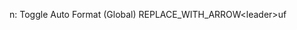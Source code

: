 n: Toggle Auto Format (Global) REPLACE_WITH_ARROW\<leader>uf
<!--SR:!2024-08-18,1,209-REPLACE_WITH_ARROW
n: Toggle Auto Format (Buffer) REPLACE_WITH_ARROW\<leader>uF
n: Toggle Spelling REPLACE_WITH_ARROW\<leader>us
n: Toggle Wrap REPLACE_WITH_ARROW\<leader>uw
n: Toggle Relative Number REPLACE_WITH_ARROW\<leader>uL
n: Toggle Diagnostics REPLACE_WITH_ARROW\<leader>ud
n: Toggle Line Numbers REPLACE_WITH_ARROW\<leader>ul
n: Toggle conceallevel REPLACE_WITH_ARROW\<leader>uc
n: Toggle Treesitter Highlight REPLACE_WITH_ARROW\<leader>uT
n: Toggle Background REPLACE_WITH_ARROW\<leader>ub
n: Toggle Inlay Hints REPLACE_WITH_ARROW\<leader>uh
n: Lazygit (Root Dir) REPLACE_WITH_ARROW\<leader>gg
n: Lazygit (cwd) REPLACE_WITH_ARROW\<leader>gG
n: Git Blame Line REPLACE_WITH_ARROW\<leader>gb
n: Git Browse REPLACE_WITH_ARROW\<leader>gB
n: Lazygit Current File History REPLACE_WITH_ARROW\<leader>gf
n: Lazygit Log REPLACE_WITH_ARROW\<leader>gl
n: Lazygit Log (cwd) REPLACE_WITH_ARROW\<leader>gL
n: Quit All REPLACE_WITH_ARROW\<leader>qq
n: Inspect Pos REPLACE_WITH_ARROW\<leader>ui
n: Inspect Tree REPLACE_WITH_ARROW\<leader>uI
n: LazyVim Changelog REPLACE_WITH_ARROW\<leader>L
n: Terminal (Root Dir) REPLACE_WITH_ARROW\<leader>ft
n: Terminal (cwd) REPLACE_WITH_ARROW\<leader>fT
<!--SR:!2024-08-20,3,248-REPLACE_WITH_ARROW
n: Terminal (Root Dir) REPLACE_WITH_ARROW\<c-/>
n, t: which_key_ignore REPLACE_WITH_ARROW\<c-\_>
<!--SR:!2024-08-18,1,222-REPLACE_WITH_ARROW
t: Enter Normal Mode REPLACE_WITH_ARROW\<esc>|<esc>
t: Hide Terminal REPLACE_WITH_ARROW\<C-/>
n: Windows REPLACE_WITH_ARROW\<leader>w
n: Split Window Below REPLACE_WITH_ARROW\<leader>-
n: Split Window Right REPLACE_WITH_ARROW\<leader>|
n: Delete Window REPLACE_WITH_ARROW\<leader>wd
<!--SR:!2024-08-19,2,229-REPLACE_WITH_ARROW
n: Toggle Maximize REPLACE_WITH_ARROW\<leader>wm
n: Last Tab REPLACE_WITH_ARROW\<leader>|<tab>l
n: Close Other Tabs REPLACE_WITH_ARROW\<leader>|<tab>o
n: First Tab REPLACE_WITH_ARROW\<leader>|<tab>f
n: New Tab REPLACE_WITH_ARROW\<leader>|<tab>|<tab>
n: Next Tab REPLACE_WITH_ARROW\<leader>|<tab>]
n: Close Tab REPLACE_WITH_ARROW\<leader>|<tab>d
n: Previous Tab REPLACE_WITH_ARROW\<leader>|<tab>[
n: Lsp Info REPLACE_WITH_ARROW\<leader>cl
n: Goto Definition REPLACE_WITH_ARROW gd
n: References REPLACE_WITH_ARROW gr
n: Goto Implementation REPLACE_WITH_ARROW gI
n: Goto T[y]pe Definition REPLACE_WITH_ARROW gy
n: Goto Declaration REPLACE_WITH_ARROW gD
n: Hover REPLACE_WITH_ARROW K
n: Signature Help REPLACE_WITH_ARROW gK
i: Signature Help REPLACE_WITH_ARROW\<c-k>
n, v: Code Action REPLACE_WITH_ARROW\<leader>ca
n, v: Run Codelens REPLACE_WITH_ARROW\<leader>cc
n: Refresh & Display Codelens REPLACE_WITH_ARROW\<leader>cC
<!--SR:!2024-08-20,3,249-REPLACE_WITH_ARROW
n: Rename File REPLACE_WITH_ARROW\<leader>cR
<!--SR:!2024-08-28,11,288-REPLACE_WITH_ARROW
n: Rename REPLACE_WITH_ARROW\<leader>cr
n: Source Action REPLACE_WITH_ARROW\<leader>cA
n: Next Reference REPLACE_WITH_ARROW ]]
n: Prev Reference REPLACE_WITH_ARROW [[
<!--SR:!2024-08-18,1,208-REPLACE_WITH_ARROW
n: Next Reference REPLACE_WITH_ARROW\<a-n>
n: Prev Reference REPLACE_WITH_ARROW\<a-p>
n: Delete Buffers to the Left REPLACE_WITH_ARROW\<leader>bl
n: Delete Other Buffers REPLACE_WITH_ARROW\<leader>bo
n: Toggle Pin REPLACE_WITH_ARROW\<leader>bp
n: Delete Non-Pinned Buffers REPLACE_WITH_ARROW\<leader>bP
n: Delete Buffers to the Right REPLACE_WITH_ARROW\<leader>br
n: Prev Buffer REPLACE_WITH_ARROW [b
n: Move buffer prev REPLACE_WITH_ARROW [B
n: Next Buffer REPLACE_WITH_ARROW ]b
n: Move buffer next REPLACE_WITH_ARROW ]B
n: Prev Buffer REPLACE_WITH_ARROW\<S-h>
n: Next Buffer REPLACE_WITH_ARROW\<S-l>
n, v: Format Injected Langs REPLACE_WITH_ARROW\<leader>cF
c: Toggle Flash Search REPLACE_WITH_ARROW\<c-s>
o: Remote Flash REPLACE_WITH_ARROW r
o, x: Treesitter Search REPLACE_WITH_ARROW R
n, o, x: Flash REPLACE_WITH_ARROW s
n, o, x: Flash Treesitter REPLACE_WITH_ARROW S
n, v: Search and Replace REPLACE_WITH_ARROW\<leader>sr
n: Mason REPLACE_WITH_ARROW\<leader>cm
n: Buffer Explorer REPLACE_WITH_ARROW\<leader>be
n: Explorer NeoTree (Root Dir) REPLACE_WITH_ARROW\<leader>e
<!--SR:!2024-08-23,6,268-REPLACE_WITH_ARROW
n: Explorer NeoTree (cwd) REPLACE_WITH_ARROW\<leader>E
n: Explorer NeoTree (Root Dir) REPLACE_WITH_ARROW\<leader>fe
<!--SR:!2024-08-24,7,269-REPLACE_WITH_ARROW
n: Explorer NeoTree (cwd) REPLACE_WITH_ARROW\<leader>fE
n: Git Explorer REPLACE_WITH_ARROW\<leader>ge
n, i, s: Scroll Backward REPLACE_WITH_ARROW\<c-b>
n, i, s: Scroll Forward REPLACE_WITH_ARROW\<c-f>
n: +noice REPLACE_WITH_ARROW\<leader>sn
n: Noice All REPLACE_WITH_ARROW\<leader>sna
n: Dismiss All REPLACE_WITH_ARROW\<leader>snd
n: Noice History REPLACE_WITH_ARROW\<leader>snh
n: Noice Last Message REPLACE_WITH_ARROW\<leader>snl
n: Noice Picker (Telescope/FzfLua) REPLACE_WITH_ARROW\<leader>snt
c: Redirect Cmdline REPLACE_WITH_ARROW\<S-Enter>
n: Dismiss All Notifications REPLACE_WITH_ARROW\<leader>un
x: Decrement Selection REPLACE_WITH_ARROW\<bs>
n: Increment Selection REPLACE_WITH_ARROW\<c-space>
n: Don't Save Current Session REPLACE_WITH_ARROW\<leader>qd
n: Restore Last Session REPLACE_WITH_ARROW\<leader>ql
n: Restore Session REPLACE_WITH_ARROW\<leader>qs
n: Find Files (Root Dir) REPLACE_WITH_ARROW\<leader>|<space>
n: Switch Buffer REPLACE_WITH_ARROW\<leader>,
n: Grep (Root Dir) REPLACE_WITH_ARROW\<leader>/
n: Command History REPLACE_WITH_ARROW\<leader>:
n: Buffers REPLACE_WITH_ARROW\<leader>fb
n: Find Config File REPLACE_WITH_ARROW\<leader>fc
<!--SR:!2024-08-27,10,289-REPLACE_WITH_ARROW
n: Find Files (Root Dir) REPLACE_WITH_ARROW\<leader>ff
n: Find Files (cwd) REPLACE_WITH_ARROW\<leader>fF
n: Find Files (git-files) REPLACE_WITH_ARROW\<leader>fg
n: Recent REPLACE_WITH_ARROW\<leader>fr
n: Recent (cwd) REPLACE_WITH_ARROW\<leader>fR
n: Commits REPLACE_WITH_ARROW\<leader>gc
n: Status REPLACE_WITH_ARROW\<leader>gs
n: Registers REPLACE_WITH_ARROW\<leader>s"
n: Auto Commands REPLACE_WITH_ARROW\<leader>sa
n: Buffer REPLACE_WITH_ARROW\<leader>sb
n: Command History REPLACE_WITH_ARROW\<leader>sc
n: Commands REPLACE_WITH_ARROW\<leader>sC
<!--SR:!2024-08-18,1,208-REPLACE_WITH_ARROW
n: Document Diagnostics REPLACE_WITH_ARROW\<leader>sd
n: Workspace Diagnostics REPLACE_WITH_ARROW\<leader>sD
|


<!--SR:!2024-09-19,11,250-REPLACE_WITH_ARROW
n: Grep (Root Dir) REPLACE_WITH_ARROW\<leader>sg
n: Grep (cwd) REPLACE_WITH_ARROW\<leader>sG
n: Help Pages REPLACE_WITH_ARROW\<leader>sh
n: Search Highlight Groups REPLACE_WITH_ARROW\<leader>sH
n: Jumplist REPLACE_WITH_ARROW\<leader>sj
n: Key Maps REPLACE_WITH_ARROW\<leader>sk
n: Location List REPLACE_WITH_ARROW\<leader>sl
n: Jump to Mark REPLACE_WITH_ARROW\<leader>sm
n: Man Pages REPLACE_WITH_ARROW\<leader>sM
n: Options REPLACE_WITH_ARROW\<leader>so
n: Quickfix List REPLACE_WITH_ARROW\<leader>sq
<!--SR:!2024-08-18,1,222-REPLACE_WITH_ARROW
n: Resume REPLACE_WITH_ARROW\<leader>sR
<!--SR:!2024-08-18,1,222-REPLACE_WITH_ARROW
n: Goto Symbol REPLACE_WITH_ARROW\<leader>ss
n: Goto Symbol (Workspace) REPLACE_WITH_ARROW\<leader>sS
n: Word (Root Dir) REPLACE_WITH_ARROW\<leader>sw
n: Word (cwd) REPLACE_WITH_ARROW\<leader>sW
v: Selection (Root Dir) REPLACE_WITH_ARROW\<leader>sw
v: Selection (cwd) REPLACE_WITH_ARROW\<leader>sW
n: Colorscheme with Preview REPLACE_WITH_ARROW\<leader>uC
n: Todo REPLACE_WITH_ARROW\<leader>st
n: Todo/Fix/Fixme REPLACE_WITH_ARROW\<leader>sT
n: Todo (Trouble) REPLACE_WITH_ARROW\<leader>xt
n: Todo/Fix/Fixme (Trouble) REPLACE_WITH_ARROW\<leader>xT
n: Previous Todo Comment REPLACE_WITH_ARROW [t
n: Next Todo Comment REPLACE_WITH_ARROW ]t
n: Symbols (Trouble) REPLACE_WITH_ARROW\<leader>cs
n: LSP references/definitions/... (Trouble) REPLACE_WITH_ARROW\<leader>cS
n: Location List (Trouble) REPLACE_WITH_ARROW\<leader>xL
n: Quickfix List (Trouble) REPLACE_WITH_ARROW\<leader>xQ
n: Diagnostics (Trouble) REPLACE_WITH_ARROW\<leader>xx
n: Buffer Diagnostics (Trouble) REPLACE_WITH_ARROW\<leader>xX
n: Previous Trouble/Quickfix Item REPLACE_WITH_ARROW [q
<!--SR:!2024-08-18,1,188-REPLACE_WITH_ARROW
n: Next Trouble/Quickfix Item REPLACE_WITH_ARROW ]q
n: Window Hydra Mode (which-key) REPLACE_WITH_ARROW\<c-w>|<space>
n: Buffer Keymaps (which-key) REPLACE_WITH_ARROW\<leader>?

n: Submit Prompt REPLACE_WITH_ARROW <c-s>
n, v: +ai REPLACE_WITH_ARROW <leader>a
n, v: Toggle (CopilotChat) REPLACE_WITH_ARROW <leader>aa
n, v: Diagnostic Help (CopilotChat) REPLACE_WITH_ARROW <leader>ad
n, v: Prompt Actions (CopilotChat) REPLACE_WITH_ARROW <leader>ap
n, v: Quick Chat (CopilotChat) REPLACE_WITH_ARROW <leader>aq
n, v: Clear (CopilotChat) REPLACE_WITH_ARROW <leader>ax
n, v: Add Surrounding REPLACE_WITH_ARROW gsa
n: Delete Surrounding REPLACE_WITH_ARROW gsd
n: Find Right Surrounding REPLACE_WITH_ARROW gsf
n: Find Left Surrounding REPLACE_WITH_ARROW gsF
n: Highlight Surrounding REPLACE_WITH_ARROW gsh
n: Update MiniSurround.config.n_lines REPLACE_WITH_ARROW gsn
n: Replace Surrounding REPLACE_WITH_ARROW gsr
n: Generate Annotations (Neogen) REPLACE_WITH_ARROW <leader>cn
n, x: Open Yank History REPLACE_WITH_ARROW <leader>p
n: Put and Indent Left REPLACE_WITH_ARROW <p
n: Put Before and Indent Left REPLACE_WITH_ARROW <P
n: Put After Applying a Filter REPLACE_WITH_ARROW =p
n: Put Before Applying a Filter REPLACE_WITH_ARROW =P
n: Put and Indent Right REPLACE_WITH_ARROW >p
n: Put Before and Indent Right REPLACE_WITH_ARROW >P
n: Put Indented Before Cursor (Linewise) REPLACE_WITH_ARROW [p
n: Put Indented Before Cursor (Linewise) REPLACE_WITH_ARROW [P
n: Cycle Forward Through Yank History REPLACE_WITH_ARROW [y
n: Put Indented After Cursor (Linewise) REPLACE_WITH_ARROW ]p
n: Put Indented After Cursor (Linewise) REPLACE_WITH_ARROW ]P
n: Cycle Backward Through Yank History REPLACE_WITH_ARROW ]y
n, x: Put Text After Selection REPLACE_WITH_ARROW gp
n, x: Put Text Before Selection REPLACE_WITH_ARROW gP
n, x: Put Text After Cursor REPLACE_WITH_ARROW p
n, x: Put Text Before Cursor REPLACE_WITH_ARROW P
n, x: Yank Text REPLACE_WITH_ARROW y
n, v: +debug REPLACE_WITH_ARROW <leader>d
n: Run with Args REPLACE_WITH_ARROW <leader>da
n: Toggle Breakpoint REPLACE_WITH_ARROW <leader>db
n: Breakpoint Condition REPLACE_WITH_ARROW <leader>dB
n: Continue REPLACE_WITH_ARROW <leader>dc
n: Run to Cursor REPLACE_WITH_ARROW <leader>dC
n: Go to Line (No Execute) REPLACE_WITH_ARROW <leader>dg
n: Step Into REPLACE_WITH_ARROW <leader>di
n: Down REPLACE_WITH_ARROW <leader>dj
n: Up REPLACE_WITH_ARROW <leader>dk
n: Run Last REPLACE_WITH_ARROW <leader>dl
n: Step Out REPLACE_WITH_ARROW <leader>do
n: Step Over REPLACE_WITH_ARROW <leader>dO
n: Pause REPLACE_WITH_ARROW <leader>dp
n: Toggle REPL REPLACE_WITH_ARROW <leader>dr
n: Session REPLACE_WITH_ARROW <leader>ds
n: Terminate REPLACE_WITH_ARROW <leader>dt
n: Widgets REPLACE_WITH_ARROW <leader>dw
n, v: Eval REPLACE_WITH_ARROW <leader>de
n: Dap UI REPLACE_WITH_ARROW <leader>du
n: Aerial (Symbols) REPLACE_WITH_ARROW <leader>cs
n: Goto Symbol (Aerial) REPLACE_WITH_ARROW <leader>ss
n, v: Increment REPLACE_WITH_ARROW <C-a>
n, v: Decrement REPLACE_WITH_ARROW <C-x>
n, v: Increment REPLACE_WITH_ARROW g<C-a>
n, v: Decrement REPLACE_WITH_ARROW g<C-x>
n: Find Files (Root Dir) REPLACE_WITH_ARROW <leader><space>
n: Switch Buffer REPLACE_WITH_ARROW <leader>,
n: Grep (Root Dir) REPLACE_WITH_ARROW <leader>/
n: Command History REPLACE_WITH_ARROW <leader>:
n: Buffers REPLACE_WITH_ARROW <leader>fb
n: Find Config File REPLACE_WITH_ARROW <leader>fc
n: Find Files (Root Dir) REPLACE_WITH_ARROW <leader>ff
n: Find Files (cwd) REPLACE_WITH_ARROW <leader>fF
n: Find Files (git-files) REPLACE_WITH_ARROW <leader>fg
n: Recent REPLACE_WITH_ARROW <leader>fr
n: Recent (cwd) REPLACE_WITH_ARROW <leader>fR
n: Commits REPLACE_WITH_ARROW <leader>gc
n: Status REPLACE_WITH_ARROW <leader>gs
n: Registers REPLACE_WITH_ARROW <leader>s"
n: Auto Commands REPLACE_WITH_ARROW <leader>sa
n: Buffer REPLACE_WITH_ARROW <leader>sb
n: Command History REPLACE_WITH_ARROW <leader>sc
n: Commands REPLACE_WITH_ARROW <leader>sC
n: Document Diagnostics REPLACE_WITH_ARROW <leader>sd
n: Workspace Diagnostics REPLACE_WITH_ARROW <leader>sD
n: Grep (Root Dir) REPLACE_WITH_ARROW <leader>sg
n: Grep (cwd) REPLACE_WITH_ARROW <leader>sG
n: Help Pages REPLACE_WITH_ARROW <leader>sh
n: Search Highlight Groups REPLACE_WITH_ARROW <leader>sH
n: Jumplist REPLACE_WITH_ARROW <leader>sj
n: Key Maps REPLACE_WITH_ARROW <leader>sk
n: Location List REPLACE_WITH_ARROW <leader>sl
n: Jump to Mark REPLACE_WITH_ARROW <leader>sm
n: Man Pages REPLACE_WITH_ARROW <leader>sM
n: Quickfix List REPLACE_WITH_ARROW <leader>sq
n: Resume REPLACE_WITH_ARROW <leader>sR
n: Goto Symbol REPLACE_WITH_ARROW <leader>ss
n: Goto Symbol (Workspace) REPLACE_WITH_ARROW <leader>sS
n: Word (Root Dir) REPLACE_WITH_ARROW <leader>sw
n: Word (cwd) REPLACE_WITH_ARROW <leader>sW
v: Selection (Root Dir) REPLACE_WITH_ARROW <leader>sw
v: Selection (cwd) REPLACE_WITH_ARROW <leader>sW
n: Colorscheme with Preview REPLACE_WITH_ARROW <leader>uC
n: Todo REPLACE_WITH_ARROW <leader>st
n: Todo/Fix/Fixme REPLACE_WITH_ARROW <leader>sT
n: Harpoon to File 1 REPLACE_WITH_ARROW <leader>1
n: Harpoon to File 2 REPLACE_WITH_ARROW <leader>2
n: Harpoon to File 3 REPLACE_WITH_ARROW <leader>3
n: Harpoon to File 4 REPLACE_WITH_ARROW <leader>4
n: Harpoon to File 5 REPLACE_WITH_ARROW <leader>5
n: Harpoon Quick Menu REPLACE_WITH_ARROW <leader>h
n: Harpoon File REPLACE_WITH_ARROW <leader>H
n: Prev Reference REPLACE_WITH_ARROW [[
n: Next Reference REPLACE_WITH_ARROW ]]
n, o, x: Leap from Windows REPLACE_WITH_ARROW gs
n, o, x: Leap Forward to REPLACE_WITH_ARROW s
n, o, x: Leap Backward to REPLACE_WITH_ARROW S
n: +surround REPLACE_WITH_ARROW gz
n: Toggle mini.diff overlay REPLACE_WITH_ARROW <leader>go
n: Open mini.files (Directory of Current File) REPLACE_WITH_ARROW <leader>fm
n: Open mini.files (cwd) REPLACE_WITH_ARROW <leader>fM
n: Toggle Outline REPLACE_WITH_ARROW <leader>cs
n: Task builder REPLACE_WITH_ARROW <leader>ob
n: Clear cache REPLACE_WITH_ARROW <leader>oc
n: Overseer Info REPLACE_WITH_ARROW <leader>oi
n: Run task REPLACE_WITH_ARROW <leader>oo
n: Action recent task REPLACE_WITH_ARROW <leader>oq
n: Task action REPLACE_WITH_ARROW <leader>ot
n: Task list REPLACE_WITH_ARROW <leader>ow
n, v: +refactor REPLACE_WITH_ARROW <leader>r
n: Extract Block REPLACE_WITH_ARROW <leader>rb
n: Debug Cleanup REPLACE_WITH_ARROW <leader>rc
n: Extract Block To File REPLACE_WITH_ARROW <leader>rf
v: Extract Function REPLACE_WITH_ARROW <leader>rf
v: Extract Function To File REPLACE_WITH_ARROW <leader>rF
n, v: Inline Variable REPLACE_WITH_ARROW <leader>ri
n, v: Debug Print Variable REPLACE_WITH_ARROW <leader>rp
n: Debug Print REPLACE_WITH_ARROW <leader>rP
v: Refactor REPLACE_WITH_ARROW <leader>rs
v: Extract Variable REPLACE_WITH_ARROW <leader>rx
n: Find Files (Root Dir) REPLACE_WITH_ARROW <leader><space>
n: Switch Buffer REPLACE_WITH_ARROW <leader>,
n: Grep (Root Dir) REPLACE_WITH_ARROW <leader>/
n: Command History REPLACE_WITH_ARROW <leader>:
n: Buffers REPLACE_WITH_ARROW <leader>fb
n: Find Config File REPLACE_WITH_ARROW <leader>fc
n: Find Files (Root Dir) REPLACE_WITH_ARROW <leader>ff
n: Find Files (cwd) REPLACE_WITH_ARROW <leader>fF
n: Find Files (git-files) REPLACE_WITH_ARROW <leader>fg
n: Recent REPLACE_WITH_ARROW <leader>fr
n: Recent (cwd) REPLACE_WITH_ARROW <leader>fR
n: Commits REPLACE_WITH_ARROW <leader>gc
n: Status REPLACE_WITH_ARROW <leader>gs
n: Registers REPLACE_WITH_ARROW <leader>s"
n: Auto Commands REPLACE_WITH_ARROW <leader>sa
n: Buffer REPLACE_WITH_ARROW <leader>sb
n: Command History REPLACE_WITH_ARROW <leader>sc
n: Commands REPLACE_WITH_ARROW <leader>sC
n: Document Diagnostics REPLACE_WITH_ARROW <leader>sd
n: Workspace Diagnostics REPLACE_WITH_ARROW <leader>sD
n: Grep (Root Dir) REPLACE_WITH_ARROW <leader>sg
n: Grep (cwd) REPLACE_WITH_ARROW <leader>sG
n: Help Pages REPLACE_WITH_ARROW <leader>sh
n: Search Highlight Groups REPLACE_WITH_ARROW <leader>sH
n: Jumplist REPLACE_WITH_ARROW <leader>sj
n: Key Maps REPLACE_WITH_ARROW <leader>sk
n: Location List REPLACE_WITH_ARROW <leader>sl
n: Jump to Mark REPLACE_WITH_ARROW <leader>sm
n: Man Pages REPLACE_WITH_ARROW <leader>sM
n: Options REPLACE_WITH_ARROW <leader>so
n: Quickfix List REPLACE_WITH_ARROW <leader>sq
n: Resume REPLACE_WITH_ARROW <leader>sR
n: Goto Symbol REPLACE_WITH_ARROW <leader>ss
n: Goto Symbol (Workspace) REPLACE_WITH_ARROW <leader>sS
n: Word (Root Dir) REPLACE_WITH_ARROW <leader>sw
n: Word (cwd) REPLACE_WITH_ARROW <leader>sW
v: Selection (Root Dir) REPLACE_WITH_ARROW <leader>sw
v: Selection (cwd) REPLACE_WITH_ARROW <leader>sW
n: Colorscheme with Preview REPLACE_WITH_ARROW <leader>uC
n: Ansible Run Playbook/Role REPLACE_WITH_ARROW <leader>ta
n: Markdown Preview REPLACE_WITH_ARROW <leader>cp
n: Debug Class REPLACE_WITH_ARROW <leader>dPc
n: Debug Method REPLACE_WITH_ARROW <leader>dPt
n: Select VirtualEnv REPLACE_WITH_ARROW <leader>cv
n: Toggle DBUI REPLACE_WITH_ARROW <leader>D
n: +vimtext REPLACE_WITH_ARROW <localLeader>l
n: +test REPLACE_WITH_ARROW <leader>t
n: Run Last REPLACE_WITH_ARROW <leader>tl
n: Show Output REPLACE_WITH_ARROW <leader>to
n: Toggle Output Panel REPLACE_WITH_ARROW <leader>tO
n: Run Nearest REPLACE_WITH_ARROW <leader>tr
n: Toggle Summary REPLACE_WITH_ARROW <leader>ts
n: Stop REPLACE_WITH_ARROW <leader>tS
n: Run File REPLACE_WITH_ARROW <leader>tt
n: Run All Test Files REPLACE_WITH_ARROW <leader>tT
n: Toggle Watch REPLACE_WITH_ARROW <leader>tw
n: Debug Nearest REPLACE_WITH_ARROW <leader>td
n: Edgy Toggle REPLACE_WITH_ARROW <leader>ue
n: Edgy Select Window REPLACE_WITH_ARROW <leader>uE
n: Chezmoi REPLACE_WITH_ARROW <leader>sz
n: GitUi (Root Dir) REPLACE_WITH_ARROW <leader>gg
n: GitUi (cwd) REPLACE_WITH_ARROW <leader>gG
n: +assignee (Octo) REPLACE_WITH_ARROW <leader>a
n: +comment/code (Octo) REPLACE_WITH_ARROW <leader>c
n: List Issues (Octo) REPLACE_WITH_ARROW <leader>gi
n: Search Issues (Octo) REPLACE_WITH_ARROW <leader>gI
n: List PRs (Octo) REPLACE_WITH_ARROW <leader>gp
n: Search PRs (Octo) REPLACE_WITH_ARROW <leader>gP
n: List Repos (Octo) REPLACE_WITH_ARROW <leader>gr
n: Search (Octo) REPLACE_WITH_ARROW <leader>gS
n: +issue (Octo) REPLACE_WITH_ARROW <leader>i
n: +label (Octo) REPLACE_WITH_ARROW <leader>l
n: +pr (Octo) REPLACE_WITH_ARROW <leader>p
n: +react (Octo) REPLACE_WITH_ARROW <leader>r
n: +review (Octo) REPLACE_WITH_ARROW <leader>v
n: Projects REPLACE_WITH_ARROW <leader>fp
<!--SR:!2024-08-15,3,250-REPLACE_WITH_ARROW
n: Projects REPLACE_WITH_ARROW <leader>fp
n: Jump to next request REPLACE_WITH_ARROW <leader>Rn
n: Jump to previous request REPLACE_WITH_ARROW <leader>Rp
n: Send the request REPLACE_WITH_ARROW <leader>Rs
n: Toggle headers/body REPLACE_WITH_ARROW <leader>Rt
